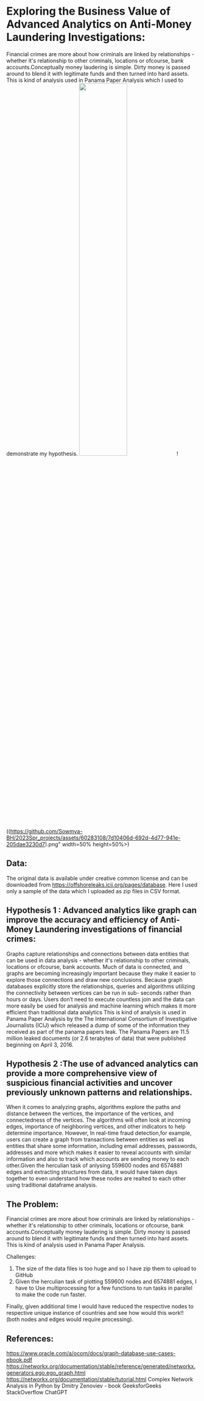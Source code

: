 # Exploring the Business Value of Advanced Analytics on Anti-Money Laundering  Investigations:
Financial crimes are more about how criminals are linked by relationships - whether it's relationship to other criminals, locations or ofcourse, bank accounts.Conceptually money laudering is simple. Dirty money is passed around to blend it with legitimate funds and then turned into hard assets. This is kind of analysis used in Panama Paper Analysis which I used to demonstrate my hypothesis.
<img src="[https://user-images.githubusercontent.com/16319829/81180309-2b51f000-8fee-11ea-8a78-ddfe8c3412a7](https://github.com/Sowmya-BH/2023Spr_projects/assets/60283108/7d10406d-692d-4d77-941e-205dae3230d7).png" width=50% height=50%>
!<image>((https://github.com/Sowmya-BH/2023Spr_projects/assets/60283108/7d10406d-692d-4d77-941e-205dae3230d7).png" width=50% height=50%>)



## Data:
The original data is available under creative common license and can be downloaded from https://offshoreleaks.icij.org/pages/database.
Here I used only a sample of the data which I uploaded as zip files in CSV format.

## Hypothesis 1 : Advanced analytics like graph can improve the accuracy and efficiency of Anti-Money Laundering investigations of financial crimes:
Graphs capture relationships and connections between data entities that can be used in data analysis - whether it's relationship to other criminals, locations or ofcourse, bank accounts. Much of data is connected, and graphs are becoming increasingly important because they make it easier to explore those connections and draw new conclusions. Because graph databases explicitly store the relationships, queries and algorithms utilizing the connectivity between vertices can be run in sub- seconds rather than hours or days. Users don’t need to execute countless join and the data can more easily be used for analysis and machine learning which makes it more efficient than traditional data analytics
This is kind of analysis is used in Panama Paper Analysis by the The International Consortium of Investigative Journalists (ICIJ) which released a dump of some of the information they received as part of the panama papers leak. The Panama Papers are 11.5 million leaked documents (or 2.6 terabytes of data) that were published beginning on April 3, 2016.


## Hypothesis 2 :The use of advanced analytics can provide a more comprehensive view of suspicious financial activities and uncover previously unknown patterns and relationships.
When it comes to analyzing graphs, algorithms explore the paths and distance between the vertices, the importance of the vertices, and connectedness of the vertices. The algorithms will often look at incoming edges, importance of neighboring vertices, and other indicators to help determine importance. However, In real-time fraud detection,for example, users can create a graph from transactions between entities as well as entities that share some information, including email addresses, passwords, addresses and more which makes it easier to reveal accounts with similar information and also to track which accounts are sending money to each other.Given the herculian task of anlysing 559600 nodes and 6574881 edges and extracting structures from data, it would have taken days together to even understand how these nodes are realted to each other using traditional dataframe analysis.


## The Problem:
Financial crimes are more about how criminals are linked by relationships - whether it's relationship to other criminals, locations or ofcourse, bank accounts.Conceptually money laudering is simple. Dirty money is passed around to blend it with legitimate funds and then turned into hard assets. This is kind of analysis used in Panama Paper Analysis. 

Challenges:
1. The size of the data files is too huge and so I have zip them to upload to GitHub
2. Given the herculian task of plotting 559600 nodes and 6574881 edges, I have to Use multiprocessing for a few functions to run tasks in parallel to make the code run faster.

Finally, given additional time I would have reduced the respective nodes to respective unique instance of countries and see how would this work!! (both nodes and edges would require processing).

## References:
https://www.oracle.com/a/ocom/docs/graph-database-use-cases-ebook.pdf
https://networkx.org/documentation/stable/reference/generated/networkx.generators.ego.ego_graph.html
https://networkx.org/documentation/stable/tutorial.html
Complex Network Analysis in Python by Dmitry Zenoviev - book
GeeksforGeeks
StackOverflow
ChatGPT

